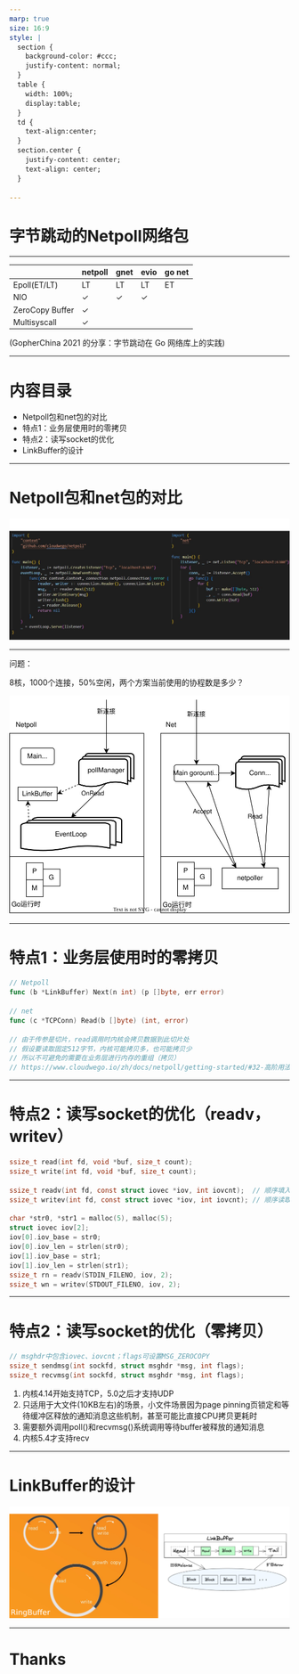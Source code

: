 ```yaml
---
marp: true
size: 16:9
style: |
  section {
    background-color: #ccc;
    justify-content: normal;
  }
  table {
    width: 100%;
    display:table;
  }
  td { 
    text-align:center;
  }
  section.center {
    justify-content: center;
    text-align: center;
  }

---
```

<!-- _class: center -->
# 字节跳动的Netpoll网络包

---
|  | netpoll | gnet | evio | go net |
|--|--|--|--|--|
|Epoll(ET/LT) |LT |LT | LT | ET |
|NIO          |✓|✓|✓| |
|ZeroCopy Buffer|✓||||
|Multisyscall   |✓||||

(GopherChina 2021 的分享：字节跳动在 Go 网络库上的实践)

---
# 内容目录
* Netpoll包和net包的对比
* 特点1：业务层使用时的零拷贝
* 特点2：读写socket的优化
* LinkBuffer的设计

---
# Netpoll包和net包的对比
![bg w:95%](images/net_netpoll.png)

---
问题：

8核，1000个连接，50%空闲，两个方案当前使用的协程数是多少？

![bg left:70% w:98%](images/net_netpoll2.svg)

---
# 特点1：业务层使用时的零拷贝

```go
// Netpoll
func (b *LinkBuffer) Next(n int) (p []byte, err error)

// net
func (c *TCPConn) Read(b []byte) (int, error)

// 由于传参是切片，read调用时内核会拷贝数据到此切片处
// 假设要读取固定512字节，内核可能拷贝多，也可能拷贝少
// 所以不可避免的需要在业务层进行内存的重组（拷贝）
// https://www.cloudwego.io/zh/docs/netpoll/getting-started/#32-高阶用法
```

---
# 特点2：读写socket的优化（readv，writev）
```c
ssize_t read(int fd, void *buf, size_t count);
ssize_t write(int fd, void *buf, size_t count);

ssize_t readv(int fd, const struct iovec *iov, int iovcnt);  // 顺序填入每个缓冲区
ssize_t writev(int fd, const struct iovec *iov, int iovcnt); // 顺序读取每个缓冲区再写

char *str0, *str1 = malloc(5), malloc(5);
struct iovec iov[2];
iov[0].iov_base = str0;
iov[0].iov_len = strlen(str0);
iov[1].iov_base = str1;
iov[1].iov_len = strlen(str1);
ssize_t rn = readv(STDIN_FILENO, iov, 2);
ssize_t wn = writev(STDOUT_FILENO, iov, 2);
```

---
# 特点2：读写socket的优化（零拷贝）

```c
// msghdr中包含iovec、iovcnt；flags可设置MSG_ZEROCOPY
ssize_t sendmsg(int sockfd, struct msghdr *msg, int flags);
ssize_t recvmsg(int sockfd, struct msghdr *msg, int flags);
```
1. 内核4.14开始支持TCP，5.0之后才支持UDP
1. 只适用于大文件(10KB左右)的场景，小文件场景因为page pinning页锁定和等待缓冲区释放的通知消息这些机制，甚至可能比直接CPU拷贝更耗时
1. 需要额外调用poll()和recvmsg()系统调用等待buffer被释放的通知消息
1. 内核5.4才支持recv

---
# LinkBuffer的设计
![bg w:95%](images/linkbuffer2.png)

---
<!-- _class: center -->
# Thanks
